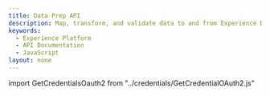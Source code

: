 ```yaml
---
title: Data Prep API
description: Map, transform, and validate data to and from Experience Data Model (XDM).
keywords: 
  - Experience Platform
  - API Documentation
  - JavaScript
layout: none
--- 
```


import GetCredentialsOauth2 from "../credentials/GetCredentialOAuth2.js"

<GetCredentialsOauth2 />

<RedoclyAPIBlock disableSearch src="/experience-platform-apis/swagger-specs/data-prep.yaml"/>
